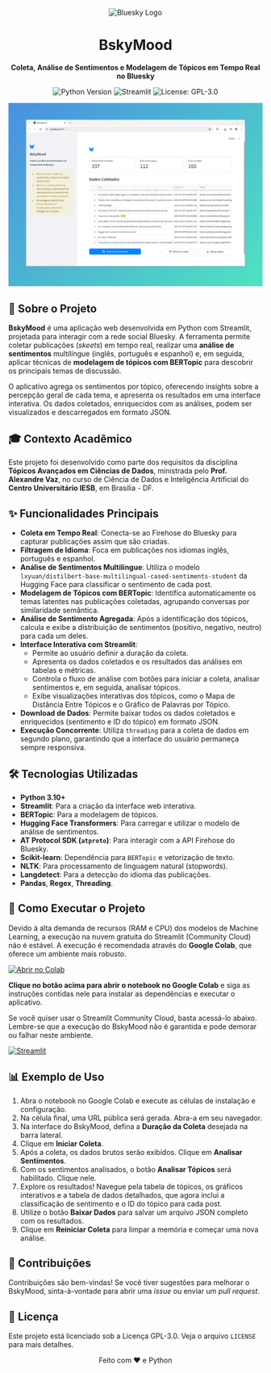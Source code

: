 <p align="center">
<img src="https://upload.wikimedia.org/wikipedia/commons/thumb/7/7a/Bluesky_Logo.svg/869px-Bluesky_Logo.svg.png" alt="Bluesky Logo" width="32"/>
</p>

<h1 align="center">BskyMood</h1>

<p align="center">
  <strong>Coleta, Análise de Sentimentos e Modelagem de Tópicos em Tempo Real no Bluesky</strong>
</p>

<p align="center">
  <img src="https://img.shields.io/badge/Python-3.10%2B-blue.svg?style=for-the-badge&logo=python" alt="Python Version">
  <img src="https://img.shields.io/badge/Streamlit-Active-brightgreen.svg?style=for-the-badge&logo=streamlit" alt="Streamlit">
  <img src="https://img.shields.io/badge/License-GPL--3.0-yellow.svg?style=for-the-badge" alt="License: GPL-3.0">
</p>

<p align="center">
  <img src="https://github.com/jobsrobson/Streamlit-Bsky/blob/main/screenshot_gradia.png?raw=true" alt="Screenshot do BskyMood" width="800"/>
</p>


## 📝 Sobre o Projeto

**BskyMood** é uma aplicação web desenvolvida em Python com Streamlit, projetada para interagir com a rede social Bluesky. A ferramenta permite coletar publicações (*skeets*) em tempo real, realizar uma **análise de sentimentos** multilíngue (inglês, português e espanhol) e, em seguida, aplicar técnicas de **modelagem de tópicos com BERTopic** para descobrir os principais temas de discussão.

O aplicativo agrega os sentimentos por tópico, oferecendo insights sobre a percepção geral de cada tema, e apresenta os resultados em uma interface interativa. Os dados coletados, enriquecidos com as análises, podem ser visualizados e descarregados em formato JSON.

## 🎓 Contexto Acadêmico

Este projeto foi desenvolvido como parte dos requisitos da disciplina **Tópicos Avançados em Ciências de Dados**, ministrada pelo **Prof. Alexandre Vaz**, no curso de Ciência de Dados e Inteligência Artificial do **Centro Universitário IESB**, em Brasília - DF.

## ✨ Funcionalidades Principais

* **Coleta em Tempo Real**: Conecta-se ao Firehose do Bluesky para capturar publicações assim que são criadas.
* **Filtragem de Idioma**: Foca em publicações nos idiomas inglês, português e espanhol.
* **Análise de Sentimentos Multilíngue**: Utiliza o modelo `lxyuan/distilbert-base-multilingual-cased-sentiments-student` da Hugging Face para classificar o sentimento de cada post.
* **Modelagem de Tópicos com BERTopic**: Identifica automaticamente os temas latentes nas publicações coletadas, agrupando conversas por similaridade semântica.
* **Análise de Sentimento Agregada**: Após a identificação dos tópicos, calcula e exibe a distribuição de sentimentos (positivo, negativo, neutro) para cada um deles.
* **Interface Interativa com Streamlit**:
    * Permite ao usuário definir a duração da coleta.
    * Apresenta os dados coletados e os resultados das análises em tabelas e métricas.
    * Controla o fluxo de análise com botões para iniciar a coleta, analisar sentimentos e, em seguida, analisar tópicos.
    * Exibe visualizações interativas dos tópicos, como o Mapa de Distância Entre Tópicos e o Gráfico de Palavras por Tópico.
* **Download de Dados**: Permite baixar todos os dados coletados e enriquecidos (sentimento e ID do tópico) em formato JSON.
* **Execução Concorrente**: Utiliza `threading` para a coleta de dados em segundo plano, garantindo que a interface do usuário permaneça sempre responsiva.

## 🛠️ Tecnologias Utilizadas

* **Python 3.10+**
* **Streamlit**: Para a criação da interface web interativa.
* **BERTopic**: Para a modelagem de tópicos.
* **Hugging Face Transformers**: Para carregar e utilizar o modelo de análise de sentimentos.
* **AT Protocol SDK (`atproto`)**: Para interagir com a API Firehose do Bluesky.
* **Scikit-learn**: Dependência para `BERTopic` e vetorização de texto.
* **NLTK**: Para processamento de linguagem natural (stopwords).
* **Langdetect**: Para a detecção do idioma das publicações.
* **Pandas**, **Regex**, **Threading**.

## 🚀 Como Executar o Projeto

Devido à alta demanda de recursos (RAM e CPU) dos modelos de Machine Learning, a execução na nuvem gratuita do Streamlit (Community Cloud) não é estável. A execução é recomendada através do **Google Colab**, que oferece um ambiente mais robusto.

[![Abrir no Colab](https://colab.research.google.com/assets/colab-badge.svg)](https://colab.research.google.com/drive/1Z01zVHUmpupHSprcJwtO1Sdh9zN7tKO3?usp=sharing)

**Clique no botão acima para abrir o notebook no Google Colab** e siga as instruções contidas nele para instalar as dependências e executar o aplicativo.

Se você quiser usar o Streamlit Community Cloud, basta acessá-lo abaixo. Lembre-se que a execução do BskyMood não é garantida e pode demorar ou falhar neste ambiente.

[![Streamlit](https://img.shields.io/badge/Streamlit-%23FE4B4B.svg?style=for-the-badge&logo=streamlit&logoColor=white)](https://bskymood.streamlit.app/)

## 📊 Exemplo de Uso

1.  Abra o notebook no Google Colab e execute as células de instalação e configuração.
2.  Na célula final, uma URL pública será gerada. Abra-a em seu navegador.
3.  Na interface do BskyMood, defina a **Duração da Coleta** desejada na barra lateral.
4.  Clique em **Iniciar Coleta**.
5.  Após a coleta, os dados brutos serão exibidos. Clique em **Analisar Sentimentos**.
6.  Com os sentimentos analisados, o botão **Analisar Tópicos** será habilitado. Clique nele.
7.  Explore os resultados! Navegue pela tabela de tópicos, os gráficos interativos e a tabela de dados detalhados, que agora inclui a classificação de sentimento e o ID do tópico para cada post.
8.  Utilize o botão **Baixar Dados** para salvar um arquivo JSON completo com os resultados.
9.  Clique em **Reiniciar Coleta** para limpar a memória e começar uma nova análise.

## 🤝 Contribuições

Contribuições são bem-vindas! Se você tiver sugestões para melhorar o BskyMood, sinta-à-vontade para abrir uma *issue* ou enviar um *pull request*.

## 📄 Licença

Este projeto está licenciado sob a Licença GPL-3.0. Veja o arquivo `LICENSE` para mais detalhes.

<p align="center">
  Feito com ❤️ e Python
</p>
